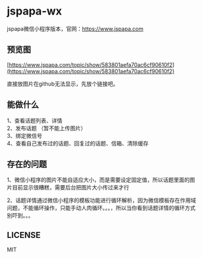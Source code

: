 # jspapa-wx
jspapa微信小程序版本，官网：https://www.jspapa.com

## 预览图

[https://www.jspapa.com/topic/show/583801aefa70ac6cf90610f2](https://www.jspapa.com/topic/show/583801aefa70ac6cf90610f2)

直接放图片在github无法显示，先放个链接吧。

## 能做什么

1、查看话题列表、详情  
2、发布话题 （暂不能上传图片）  
3、绑定微信号  
4、查看自己发布过的话题、回复过的话题、信箱、清除缓存  

## 存在的问题

1、微信小程序的图片不能自适应大小，而是需要设定固定值，所以话题里面的图片目前显示很糟糕，需要后台把图片大小传过来才行  

2、话题详情通过微信小程序的模板功能进行循环解析，因为微信模板存在作用域问题，不能循环操作，只能手动人肉循环。。。，所以当你看到话题详情的循环方式别吓到。。。  

## LICENSE

MIT

